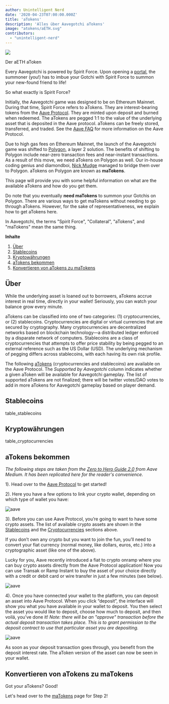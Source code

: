 ```yaml
---
author: Unintelligent Nerd
date: '2020-04-23T07:00:00.000Z'
title: 'aTokens'
description: 'Alles über Aavegotchi aTokens'
image: "atokens/aETH.svg"
contributors:
  - "unintelligent-nerd"
---
```


<div class="headerImageContainer">
<img class="headerImage" src="/atokens/aETH.png">
<p class="headerImageText">Der aETH aToken</p>
</div>

Every Aavegotchi is powered by Spirit Force. Upon opening a [portal](/portals), the summoner (you!) has to imbue your Gotchi with Spirit Force to summon your new-found friend to life!

So what exactly is Spirit Force?

Initially, the Aavegotchi game was designed to be on Ethereum Mainnet. During that time, Spirit Force refers to aTokens. They are interest-bearing tokens from the [Aave Protocol](https://aave.com). They are minted upon deposit and burned when redeemed. The aTokens are pegged 1:1 to the value of the underlying asset that is deposited in the Aave protocol. aTokens can be freely stored, transferred, and traded. See the [Aave FAQ](https://docs.aave.com/faq/) for more information on the Aave Protocol.

Due to high gas fees on Ethereum Mainnet, the launch of the Aavegotchi game was shifted to [Polygon](/glossary#polygon), a layer 2 solution. The benefits of shifting to Polygon include near-zero transaction fees and near-instant transactions. As a result of this move, we need aTokens on Polygon as well. Our in-house coding genius and diamondboi, [Nick Mudge](/team#nick-mudge) managed to bridge them over to Polygon. aTokens on Polygon are known as **maTokens**.

This page will provide you with some helpful information on what are the available aTokens and how do you get them.

Do note that you eventually **need maTokens** to summon your Gotchis on Polygon. There are various ways to get maTokens without needing to go through aTokens. However, for the sake of representativeness, we explain how to get aTokens here.

In Aavegotchi, the terms "Spirit Force", "Collateral", "aTokens", and "maTokens" mean the same thing.

<div class="contentsBox">

**Inhalte**

<ol>
<li><a href=#about>Über</a></li>
<li><a href=#stablecoins>Stablecoins</a></li>
<li><a href=#cryptocurrencies>Kryptowährungen</a></li>
<li><a href=#getting-atokens>aTokens bekommen</a></li>
<li><a href=#converting-atokens-into-matokens>Konvertieren von aTokens zu maTokens</a></li>
</ol>

</div>

## Über

While the underlying asset is loaned out to borrowers, aTokens accrue interest in real time, directly in your wallet! Seriously, you can watch your balance grow every minute.

aTokens can be classified into one of two categories: (1) cryptocurrencies, or (2) stablecoins. Cryptocurrencies are digital or virtual currencies that are secured by cryptography. Many cryptocurrencies are decentralized networks based on blockchain technology—a distributed ledger enforced by a disparate network of computers. Stablecoins are a class of cryptocurrencies that attempts to offer price stability by being pegged to an external reference such as the US Dollar (USD). The underlying mechanism of pegging differs across stablecoins, with each having its own risk profile.

The following [aTokens](https://docs.aave.com/developers/deployed-contracts/deployed-contract-instances) (cryptocurrencies and stablecoins) are available on the Aave Protocol. The *Supported by Aavegotchi* column indicates whether a given aToken will be available for Aavegotchi gameplay. The list of supported aTokens are not finalized; there will be twitter votes/DAO votes to add in more aTokens for Aavegotchi gameplay based on player demand.

## Stablecoins

table_stablecoins

## Kryptowährungen

table_cryptocurrencies

## aTokens bekommen

*The following steps are taken from the [Zero to Hero Guide 2.0](https://medium.com/aave/zero-to-hero-guide-2-0-dadce0f3e834) from Aave Medium. It has been replicated here for the reader's convenience.*

1). Head over to the <a href = "https://app.aave.com/">Aave Protocol</a> to get started!

2). Here you have a few options to link your crypto wallet, depending on which type of wallet you have:

<img src = "/atokens/connect-your-wallet.png" alt = "aave" class="bodyImage" />

3). Before you can use Aave Protocol, you’re going to want to have some crypto assets. The list of available crypto assets are shown in the <a href=#stablecoins>Stablecoins</a> and the <a href=#cryptocurrencies>Cryptocurrencies</a> sections above.

If you don’t own any crypto but you want to join the fun, you’ll need to convert your fiat currency (normal money, like dollars, euros, etc.) into a cryptographic asset (like one of the above).

Lucky for you, Aave recently introduced a fiat to crypto onramp where you can buy crypto assets directly from the Aave Protocol application! Now you can use Transak or Ramp Instant to buy the asset of your choice directly with a credit or debit card or wire transfer in just a few minutes (see below).

<img src = "/atokens/buy-with-fiat.png" alt = "aave" class="bodyImage" />

4). Once you have connected your wallet to the platform, you can deposit an asset into Aave Protocol. When you click “deposit”, the interface will show you what you have available in your wallet to deposit. You then select the asset you would like to deposit, choose how much to deposit, and then voilá, you’ve done it! *Note: there will be an "approve" transaction before the actual deposit transaction takes place. This is to grant permission to the deposit contract to use that particular asset you are depositing.*

<img src = "/atokens/deposit.gif" alt = "aave" class="bodyImage" />

As soon as your deposit transaction goes through, you benefit from the deposit interest rate. The aToken version of the asset can now be seen in your wallet.

## Konvertieren von aTokens zu maTokens

Got your aTokens? Good!

Let's head over to the [maTokens](/matokens) page for Step 2!